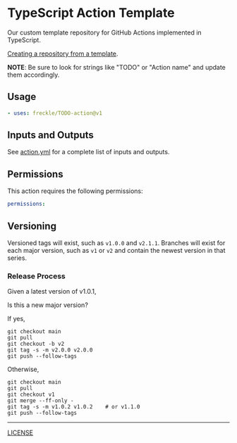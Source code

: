 # TypeScript Action Template

Our custom template repository for GitHub Actions implemented in TypeScript.

[Creating a repository from a template][docs].

[docs]: https://docs.github.com/en/repositories/creating-and-managing-repositories/creating-a-repository-from-a-template

**NOTE**: Be sure to look for strings like "TODO" or "Action name" and update
them accordingly.

## Usage

```yaml
- uses: freckle/TODO-action@v1
```

## Inputs and Outputs

See [action.yml](./action.yml) for a complete list of inputs and outputs.

## Permissions

This action requires the following permissions:

```yaml
permissions:
```

## Versioning

Versioned tags will exist, such as `v1.0.0` and `v2.1.1`. Branches will exist
for each major version, such as `v1` or `v2` and contain the newest version in
that series.

### Release Process

Given a latest version of v1.0.1,

Is this a new major version?

If yes,

```console
git checkout main
git pull
git checkout -b v2
git tag -s -m v2.0.0 v2.0.0
git push --follow-tags
```

Otherwise,

```console
git checkout main
git pull
git checkout v1
git merge --ff-only -
git tag -s -m v1.0.2 v1.0.2    # or v1.1.0
git push --follow-tags
```

---

[LICENSE](./LICENSE)
